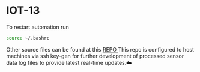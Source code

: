 # IOT-13

To restart automation run
```bash
source ~/.bashrc
```


Other source files can be found at this [ REPO ](https://github.com/sp4s-s/iot-4sem-25 "All Files")
This repo is configured to host machines via ssh key-gen
for further development of processed sensor data log files to provide latest real-time updates.☁️
